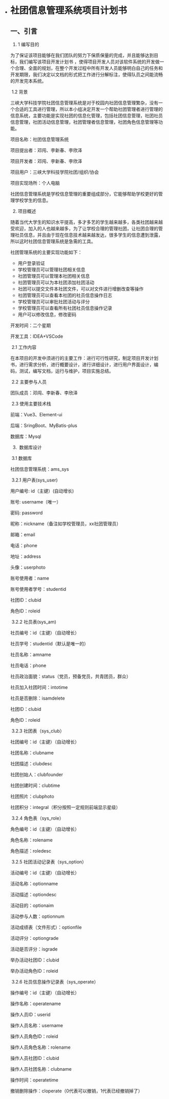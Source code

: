 - # 社团信息管理系统项目计划书
  
  ## 一、引言
  
  1. 1	编写目的
  
  ​	为了保证该项目能够在我们团队的努力下保质保量的完成，并且能够达到目标，我们编写该项目开发计划书 ，使得项目开发人员对该软件系统的开发做一个合理、全面的规划，在整个开发过程中所有开发人员能够明白自己的任务和开发期限，我们决定以文档的形式把工作进行分解标注，使得队员之间能流畅的开发完本系统。
  
  ​	1.2	背景
  
  ​	三峡大学科技学院社团信息管理系统是对于校园内社团信息管理繁杂，没有一个合适的工具进行管理，所以本小组决定开发一个帮助社团管理者进行管理的信息系统，主要功能是实现社团的信息化管理，包括社团信息管理，社团社员信息管理，社团活动信息管理，社团管理者信息管理，社团角色信息管理等功能。
  
  项目名称：社团信息管理系统
  
  项目提出者：邓闯、李新春、李欣泽
  
  项目开发者：邓闯、李新春、李欣泽
  
  项目用户：三峡大学科技学院社团/组织/协会
  
  项目实现场所：个人电脑
  
  社团信息管理系统是学校信息管理的重要组成部分，它能够帮助学校更好的管理学校学生的信息。
  
  2. 项目概述
  
  ​	随着当代大学生的知识水平提高，多才多艺的学生越来越多，各类社团越来越受欢迎，加入的人也越来越多，为了让学校合理的管理社团，让社团合理的管理社员信息，并且由于现在信息技术越来越发达，很多学生的信息遭到泄露，所以这时社团信息管理系统是急需的工具。
  
  社团管理系统的主要实现功能如下：
  
  - 用户登录验证
  - 学校管理员可以管理社团相关信息
  - 社团管理员可以管理本社团相关信息
  - 社团管理员可以为本社团添加社团活动
  - 社团可以提交文件本社团文件，可以对文件进行增删改查等操作
  - 社团管理员可以查看本社团的社员信息操作日志
  - 学校管理员可以审批社团活动与评分
  - 学校管理员可以查看所有社团社员信息操作记录
  - 用户可以修改信息，修改密码
  
  开发时间：二个星期
  
  开发工具：IDEA+VSCode
  
  ​	2.1	工作内容
  
  ​	在本项目的开发中须进行的主要工作：进行可行性研究，制定项目开发计划书，进行需求分析，进行概要设计，进行详细设计，进行用户界面设计，编码，测试，编写文档，运行与维护，项目实施总结。
  
  ​	2.2	主要参与人员
  
  团队成员：邓闯、李新春、李欣泽
  
  ​	2.3	使用主要技术栈
  
  前端：Vue3、Element-ui 
  
  后端：SringBoot、MyBatis-plus
  
  数据库：Mysql
  
  3. ​	数据库设计
  
  ​	3.1	数据库
  
  社团信息管理系统：ams_sys
  
  ​	3.2.1	用户表(sys_user)
  
  用户编号:	id（主键）(自动增长)
  
  账号:	username（唯一）
  
  密码:	password
  
  昵称：nickname（备注如学校管理员，xx社团管理员）
  
  邮箱：email
  
  电话：phone
  
  地址：address
  
  头像：userphoto
  
  账号使用者：name
  
  账号使用者学号：studentid
  
  社团ID：clubid
  
  角色ID：roleid
  
  ​	3.2.2	社员表(sys_am)
  
  社员编号：id（主键）（自动增长）
  
  社员学号：studentid（默认是唯一的）
  
  社员名称：amname
  
  社员电话：phone
  
  社员政治面貌：status（党员，预备党员，共青团员，群众）
  
  社员加入社团时间：intotime
  
  社员是否删除：isamdelete
  
  社团ID：clubid
  
  角色ID：roleid
  
  ​	3.2.3	社团表（sys_club）
  
  社团编号：id（主键）（自动增长）
  
  社团名称：clubname
  
  社团描述：clubdesc
  
  社团创始人：clubfounder
  
  社团创建时间：clubtime
  
  社团照片：clubphoto
  
  社团积分：integral（积分按照一定规则前端显示星级）
  
  ​	3.2.4	角色表（sys_role）
  
  角色编号：id（主键）（自动增长）
  
  角色名称：rolename
  
  角色描述：roledesc
  
  ​	3.2.5	社团活动记录表（sys_option）
  
  活动编号：id（主键）（自动增长）
  
  活动名称：optionname
  
  活动描述：optiondesc
  
  活动目的：optionaim
  
  活动参与人数：optionnum
  
  活动成绩表（文件形式）：optionfile
  
  活动评分：optiongrade
  
  活动是否评分：isgrade
  
  举办活动社团ID：clubid
  
  举办活动角色ID：roleid
  
  ​	3.2.6	社员信息操作记录表（sys_operate）
  
  操作编号：id（主键）（自动增长）
  
  操作名称：operatename
  
  操作人员ID：userid
  
  操作人员名称：username
  
  操作人员角色ID：roleid
  
  操作人员角色名称：rolename
  
  操作人员社团ID：clubid
  
  操作人员社团名称：clubname
  
  操作时间：operatetime
  
  撤销删除操作：cloperate（0代表可以撤销，1代表已经撤销掉了）
  
  
  
  
  
  ​	